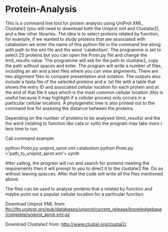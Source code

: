 # Protein-Analysis

This is a command line tool for protein analysis using UniProt XML, Clustalw2
(you will need to download both the Uniprot xml and Clustalw2), and
a few other libraries. The idea is to select proteins related by function, 
for example, if we wanted to study proteins that are associated with catabolism 
we enter the name of this python file in the command line along with path 
to the xml file and the word 'catabolism'. The programme is set to select 25 
proteins but you can open the Proto.py file and change the limit_results value. 
The programme will ask for the path to clustalw2, copy the path without
spaces and enter. The program will write a number of files, including 
an aln and a text files where you can view alignments. There are two alignment
 files to compare presentation and notation. The outputs also include a fasta 
 file of the selected proteins and a .txt file with a table that shows the 
 entry ID and associated cellular location for each protein
and at the end of that file it says which is the most common cellular location
(this is useful because it may highlight if a cellular process only occurs in a 
particular cellular location). A phylogenetic tree is also printed out to the 
command line for assesing the distance between the proteins.

Depending on the number of proteins to be analysed (limit_results) and the 
the word (relating to function like cata or syth) the program may take more
r less time to run.

Call command example:

python Proto.py uniprot_sprot.xml catabolism
python Proto.py <'path_to_uniprot_sprot.xml'> synth

After calling, the program will run and search for proteins meeting the requirements
then it will prompt to you to direct it to the clustalw2 file. Do so without leaving
spacces. After that the code will write all the files mentioned above. 

The files can be used to analyse proteins that a related by function and maybe point
out a popular cellular location for a particular function.

Download Uniprot XML from:
ftp://ftp.uniprot.org/pub/databases/uniprot/current_release/knowledgebase/complete/uniprot_sprot.xml.gz

Download Clustalw2 from:
http://www.clustal.org/clustal2/
